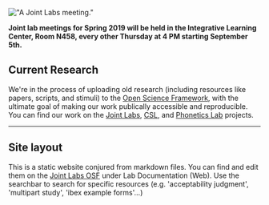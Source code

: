 
!["A Joint Labs meeting."](images/jlabs.jpg)

**Joint lab meetings for Spring 2019 will be held in the Integrative Learning Center, Room N458, every other Thursday at 4 PM starting September 5th.**

[//]: # (get examples for tutorials)

[//]: # (EEG section)

## Current Research

We're in the process of uploading old research (including resources like papers, scripts, and stimuli) to the [Open Science Framework](https://osf.io/), with the ultimate goal of making our work publically accessible and reproducible. You can find our work on the [Joint Labs](https://osf.io/vr7gu/), [CSL](osf.io/8rcwh/), and [Phonetics Lab](https://osf.io/jbvfr/) projects.

---

## Site layout

[//]: # (This is the format for comments you don't want to show up on the actual page!)

This is a static website conjured from markdown files. You can find and edit them on the [Joint Labs OSF](https://osf.io/vr7gu/files) under Lab Documentation (Web). Use the searchbar to search for specific resources (e.g. 'acceptability judgment', 'multipart study', 'ibex example forms'...)

[//]: # (For full documentation visit mkdocs.org.)

